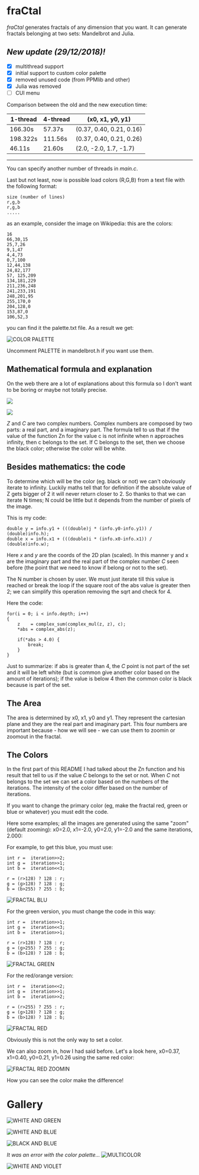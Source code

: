 # fraCtal

*fraCtal* generates fractals of any dimension that you want. It can generate fractals belonging at two sets: Mandelbrot and Julia.

*New update (29/12/2018)!*
---
- [x] multithread support
- [x] initial support to custom color palette
- [x] removed unused code (from PPMlib and other)
- [x] Julia was removed
- [ ] CUI menu 

Comparison between the old and the new execution time:

 1-thread  |  4-thread  |   (x0, x1, y0, y1)      |
-----------|------------|--------------------------|
  166.30s   |  57.37s    | (0.37, 0.40, 0.21, 0.16) |
198.322s    |  111.56s    | (0.37, 0.40, 0.21, 0.26) |
 46.11s     |  21.60s     | (2.0, -2.0, 1.7, -1.7)   |
 
---

You can specify another number of threads in *main.c*.

Last but not least, now is possible load colors (R,G,B) from a text file with the following format:

```
size (number of lines)
r,g,b
r,g,b
.....
```

as an example, consider the image on Wikipedia: this are the colors:

```
16
66,30,15
25,7,26
9,1,47
4,4,73
0,7,100
12,44,138
24,82,177
57, 125,209
134,181,229
211,236,248
241,233,191
248,201,95
255,170,0
204,128,0
153,87,0
106,52,3
```

you can find it the palette.txt file.
As a result we get:

![COLOR PALETTE](http://i64.tinypic.com/ojnt4n.png)

Uncomment PALETTE in mandelbrot.h if you want use them.

## Mathematical formula and explanation

On the web there are a lot of explanations about this formula so I don't want to be boring or maybe not totally precise.

![](http://warp.povusers.org/Mandelbrot/eqn1.png)

![](http://i63.tinypic.com/5wkm5h.png)

*Z* and *C* are two complex numbers. Complex numbers are composed by two parts: a real part, and a imaginary part. The formula tell to us that if the value of the function Zn for the value c is not infinite when n approaches infinity, then c belongs to the set. If C belongs to the set, then we choose the black color; otherwise the color will be white.

## Besides mathematics: the code

To determine which will be the color (eg. black or not) we can't obviously iterate to infinity. Luckily maths tell that for definition if the absolute value of Z gets bigger of 2 it will never return closer to 2. So thanks to that we can iterate N times; N could be little but it depends from the number of pixels of the image.

This is my code:
```
double y = info.y1 + (((double)j * (info.y0-info.y1)) / (double)info.h);
double x = info.x1 + (((double)i * (info.x0-info.x1)) / (double)info.w);
```

Here *x* and *y* are the coords of the 2D plan (scaled). In this manner y and x are the imaginary part and the real part of the complex number *C* seen before (the point that we need to know if belong or not to the set).

The N number is chosen by user. We must just iterate till this value is reached or break the loop if the square root of the abs value is greater then 2; we can simplify this operation removing the sqrt and check for 4.

Here the code:
```
for(i = 0; i < info.depth; i++)
{
    z    = complex_sum(complex_mul(z, z), c);
    *abs = complex_abs(z);

    if(*abs > 4.0) {
        break;
    }
}
```

Just to summarize: if abs is greater than 4, the *C* point is not part of the set and it will be left white (but is common give another color based on the amount of iterations); if the value is below 4 then the common color is black because is part of the set.

## The Area

The area is determined by x0, x1, y0 and y1. They represent the cartesian plane and they are the real part and imaginary part.
This four numbers are important because - how we will see - we can use them to zoomin or zoomout in the fractal.

## The Colors

In the first part of this README I had talked about the Zn function and his result that tell to us if the value *C* belongs to the set or not. When *C* not belongs to the set we can set a color based on the numbers of the iterations. The intensity of the color differ based on the number of iterations.

If you want to change the primary color (eg, make the fractal red, green or blue or whatever) you must edit the code.

Here some examples; all the images are generated using the same "zoom" (default zooming): x0=2.0, x1=-2.0, y0=2.0, y1=-2.0 and the same iterations, 2.000:

For example, to get this blue, you must use:

```
int r =  iteration>>2;
int g =  iteration>>1;
int b =  iteration<<3;

r = (r>128) ? 128 : r;
g = (g>128) ? 128 : g;
b = (b>255) ? 255 : b;
```

![FRACTAL BLU](http://i66.tinypic.com/98hlk2.pnG)

For the green version, you must change the code in this way:

```
int r =  iteration>>1;
int g =  iteration<<3;
int b =  iteration>>1;

r = (r>128) ? 128 : r;
g = (g>255) ? 255 : g;
b = (b>128) ? 128 : b;
```

![FRACTAL GREEN](http://i67.tinypic.com/2rn8y1e.png)

For the red/orange version:

```
int r =  iteration<<2;
int g =  iteration>>1;
int b =  iteration>>2;

r = (r>255) ? 255 : r;
g = (g>128) ? 128 : g;
b = (b>128) ? 128 : b;
```

![FRACTAL RED](http://i66.tinypic.com/259wex2.png)

Obviously this is not the only way to set a color.

We can also zoom in, how I had said before. Let's a look here, x0=0.37, x1=0.40, y0=0.21, y1=0.26 using the same red color:

![FRACTAL RED ZOOMIN](http://i64.tinypic.com/34g27g5.png)

How you can see the color make the difference!

# Gallery

![WHITE AND GREEN](http://i68.tinypic.com/14dhb9h.png)

![WHITE AND BLUE](http://i67.tinypic.com/5l2wd0.png)

![BLACK AND BLUE](http://i67.tinypic.com/jufo6a.png)

*It was an error with the color palette...*
![MULTICOLOR](http://i64.tinypic.com/2bcjsn.png)

![WHITE AND VIOLET](http://i68.tinypic.com/332uwwy.png)